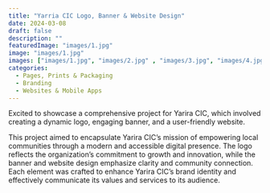 ```yaml
---
title: "Yarria CIC Logo, Banner & Website Design"
date: 2024-03-08
draft: false
description: ""
featuredImage: "images/1.jpg"
image: "images/1.jpg"
images: ["images/1.jpg", "images/2.jpg" , "images/3.jpg", "images/4.jpg" , "images/5.jpg", "images/6.jpg", "images/7.jpg", "images/8.jpg", "images/9.jpg", "images/10.jpg", "images/11.jpg"]
categories:
  - Pages, Prints & Packaging
  - Branding
  - Websites & Mobile Apps
---
```


Excited to showcase a comprehensive project for Yarira CIC, which involved creating a dynamic logo, engaging banner, and a user-friendly website.

This project aimed to encapsulate Yarira CIC’s mission of empowering local communities through a modern and accessible digital presence. The logo reflects the organization’s commitment to growth and innovation, while the banner and website design emphasize clarity and community connection. Each element was crafted to enhance Yarira CIC’s brand identity and effectively communicate its values and services to its audience.